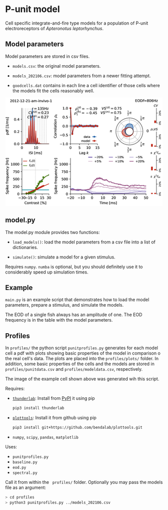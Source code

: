 # P-unit model

Cell specific integrate-and-fire type models for a population of
P-unit electroreceptors of *Apteronotus leptorhynchus*.


## Model parameters

Model parameters are stored in csv files.

- `models.csv`: the original model parameters.
- `models_202106.csv`: model parameters from a newer fitting attempt.

- `goodcells.dat` contains in each line a cell identifier of those
  cells where the models fit the cells reasonably well.

![2012-12-21-am](docs/2012-12-21-am-invivo-1.png)


## model.py

The model.py module provides two functions:

- `load_models()`: load the model parameters from a csv file into a
   list of dictionaries.

- `simulate()`: simulate a model for a given stimulus.

Requires `numpy`. `numba` is optional, but you should definitely use
it to considerably speed up simulation times.


## Example

`main.py` is an example script that demonstrates how to load the model
parameters, prepare a stimulus, and simulate the models.

The EOD of a single fish always has an amplitude of one. The EOD
frequency is in the table with the model parameters.


## Profiles

In `profiles/` the python script `punitprofiles.py` generates for each model cell a
pdf with plots showing basic properties of the model in comparison o
the real cell's data. The plots are placed into the `profiles/plots/` folder.
In addition, some basic properties of the cells and the models are stored in
`profiles/punitdata.csv` and `profiles/modeldata.csv`, respectively.

The image of the example cell shown above was generated wih this script.

Requires:

- [`thunderlab`](https://github.com/bendalab/thunderlab):
  Install from [PyPI](https://pypi.org/project/thunderlab) it using pip
  ```sh
  pip3 install thunderlab
  ```
- [`plottools`](https://github.com/bendalab/plottools): Install it from github using pip
  ```sh
  pip3 install git+https://github.com/bendalab/plottools.git
  ```
- `numpy`, `scipy`, `pandas`, `matplotlib`

Uses:

- `punitprofiles.py`
- `baseline.py`
- `eod.py`
- `spectral.py`

Call it from within the ` profiles/` folder. Optionally you may pass the models file as an argument:

``` sh
> cd profiles
> python3 punitprofiles.py ../models_202106.csv
```